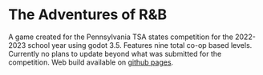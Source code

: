 # The Adventures of R&B
A game created for the Pennsylvania TSA states competition for the 2022-2023 school year using godot 3.5. Features nine total co-op based levels. Currently no plans to update beyond what was submitted for the competition. Web build available on [github pages](https://newchair2644.github.io/The-Adventures-of-RB/).
